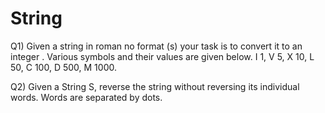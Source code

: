 # String

Q1) Given a string in roman no format (s)  your task is to convert it to an integer . Various symbols and their values are given below.
      I 1, 
      V 5,
      X 10,
      L 50,
      C 100,
      D 500,
      M 1000.
      
Q2) Given a String S, reverse the string without reversing its individual words. Words are separated by dots.
